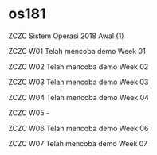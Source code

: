 # os181
ZCZC Sistem Operasi 2018 Awal (1)

ZCZC W01 Telah mencoba demo Week 01

ZCZC W02 Telah mencoba demo Week 02

ZCZC W03 Telah mencoba demo Week 03

ZCZC W04 Telah mencoba demo Week 04

ZCZC W05 -

ZCZC W06 Telah mencoba demo Week 06

ZCZC W07 Telah mencoba demo Week 07
